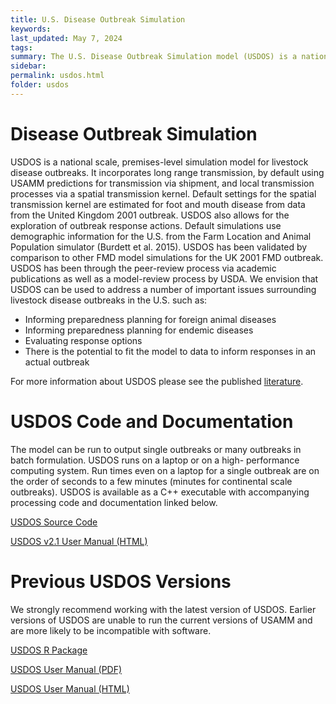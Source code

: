 ```yaml
---
title: U.S. Disease Outbreak Simulation
keywords:
last_updated: May 7, 2024
tags:
summary: The U.S. Disease Outbreak Simulation model (USDOS) is a national scale model where premises-to-premises transmission occurs by two routes -- long range transmission due to movement of infected animals informed by USAMM or local due to aerosol, fenceline, or fomite transmission.
sidebar:
permalink: usdos.html
folder: usdos
---
```


# Disease Outbreak Simulation
USDOS is a national scale, premises-level simulation model for livestock disease outbreaks. It incorporates long range transmission, by default using USAMM predictions for transmission via shipment, and local transmission processes via a spatial transmission kernel. Default settings for the spatial transmission kernel are estimated for foot and mouth disease from data from the United Kingdom 2001 outbreak. USDOS also allows for the exploration of outbreak response actions. Default simulations use demographic information for the U.S. from the Farm Location and Animal Population simulator (Burdett et al. 2015). USDOS has been validated by comparison to other FMD model simulations for the UK 2001 FMD outbreak. USDOS has been through the peer-review process via academic publications as well as a model-review process by USDA.
We envision that USDOS can be used to address a number of important issues surrounding livestock disease outbreaks in the U.S. such as:
-	Informing preparedness planning for foreign animal diseases
-	Informing preparedness planning for endemic diseases
-	Evaluating response options
-	There is the potential to fit the model to data to inform responses in an actual outbreak

For more information about USDOS please see the published [literature](https://webblabb.github.io/usammusdos/literature).


# USDOS Code and Documentation
The model can be run to output single outbreaks or many outbreaks in batch formulation. USDOS runs on a laptop or on a high- performance computing system. Run times even on a laptop for a single outbreak are on the order of seconds to a few minutes (minutes for continental scale outbreaks). USDOS is available as a C++ executable with accompanying processing code and documentation linked below.

<a href="https://github.com/webblabb/usdos" class="btn btn-primary">USDOS Source Code</a>

<a href="literature/USDOSv2.1_UserManual.html" class="btn btn-primary">USDOS v2.1 User Manual (HTML)</a>



# Previous USDOS Versions

We strongly recommend working with the latest version of USDOS. Earlier versions of USDOS are unable to run the current versions of USAMM and are more likely to be incompatible with software.

<a href="https://github.com/webblabb/usdosr" class="btn btn-primary">USDOS R Package</a>

<a href="literature/USDOS_UserManual_Tsaoetal.pdf" class="btn btn-primary">USDOS User Manual (PDF)</a>

<a href="literature/USDOS_UserManual_Tsaoetal.html" class="btn btn-primary">USDOS User Manual (HTML)</a>
